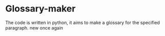 # Glossary-maker
The code is written in python, it aims to make a glossary for the specified paragraph. new once again